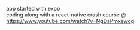 app started with expo <br/>
coding along with a react-native crash course @ https://www.youtube.com/watch?v=NgDaPmxewcg